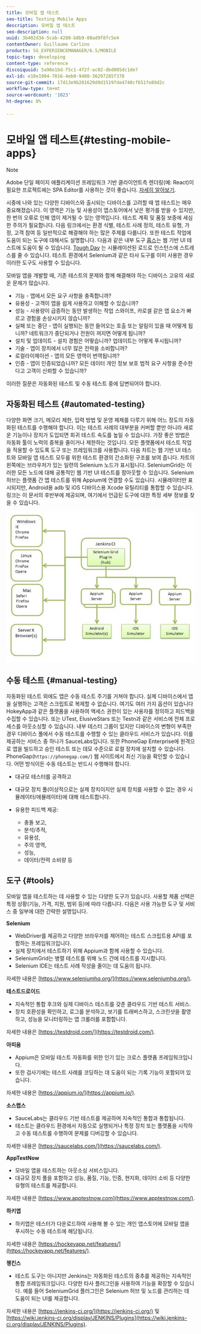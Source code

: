 ```yaml
---
title: 모바일 앱 테스트
seo-title: Testing Mobile Apps
description: 모바일 앱 테스트
seo-description: null
uuid: 3b402d34-5cab-4280-b8b9-88ad9f8fc5e4
contentOwner: Guillaume Carlino
products: SG_EXPERIENCEMANAGER/6.5/MOBILE
topic-tags: developing
content-type: reference
discoiquuid: 5a98e1bd-f5c1-4f2f-ac02-dbd005dc1de7
exl-id: e10e1904-7016-4eb0-9408-36297285f378
source-git-commit: 17d13e9b201629d9d1519fde4740cf651fe89d2c
workflow-type: tm+mt
source-wordcount: '1023'
ht-degree: 0%

---
```


# 모바일 앱 테스트{#testing-mobile-apps}

>[!NOTE]
>
>Adobe 단일 페이지 애플리케이션 프레임워크 기반 클라이언트측 렌더링(예: React)이 필요한 프로젝트에는 SPA Editor를 사용하는 것이 좋습니다. [자세히 알아보기](/help/sites-developing/spa-overview.md).

시중에 나와 있는 다양한 디바이스와 출시되는 디바이스를 고려할 때 앱 테스트는 매우 중요해졌습니다. 이 영역은 기능 및 사용성이 앱스토어에서 낮은 평가를 받을 수 있지만, 한 번의 오류로 인해 앱이 제거될 수 있는 영역입니다. 테스트 계획 및 품질 보증에 세심한 주의가 필요합니다. 다음 링크에서는 환경 식별, 테스트 사례 정의, 테스트 유형, 가정, 고객 참여 등 일반적으로 해결해야 하는 많은 주제를 다룹니다. 또한 테스트 작업에 도움이 되는 도구에 대해서도 설명합니다. 다음과 같은 내부 도구 [홉스](/help/sites-developing/hobbes.md)는 웹 기반 UI 테스트에 도움이 될 수 있습니다. [Tough Day](/help/sites-developing/tough-day.md) 는 시뮬레이션된 로드로 인스턴스에 스트레스를 줄 수 있습니다. 테스트 환경에서 Selenium과 같은 타사 도구를 이미 사용한 경우 이러한 도구도 사용할 수 있습니다.

모바일 앱을 개발할 때, 기존 테스트의 문제와 함께 해결해야 하는 디바이스 고유의 새로운 문제가 많습니다.

* 기능 - 앱에서 모든 요구 사항을 충족합니까?
* 유용성 - 고객이 앱을 쉽게 사용하고 이해할 수 있습니까?
* 성능 - 사용량이 급증하는 동안 발생하는 작업 스와이프, 카로셀 같은 앱 요소가 빠르고 경험을 손상시키지 않습니까?
* 실패 또는 중단 - 앱이 실행되는 동안 들어오는 호출 또는 알림이 있을 때 어떻게 됩니까? 네트워크가 중단되거나 전원이 꺼지면 어떻게 됩니까?
* 설치 및 업데이트 - 설치 경험은 어떻습니까? 업데이트는 어떻게 푸시됩니까?
* 기술 - 앱이 장치에서 너무 많은 전력을 소비합니까?
* 로컬라이제이션 - 앱의 모든 영역이 번역됩니까?
* 인증 - 앱이 인증되었습니까? 모든 데이터 개인 정보 보호 법적 요구 사항을 준수한다고 고객이 신뢰할 수 있습니까?

이러한 질문은 자동화된 테스트 및 수동 테스트 중에 답변되어야 합니다.

## 자동화된 테스트 {#automated-testing}

다양한 화면 크기, 메모리 제한, 입력 방법 및 운영 체제를 다루기 위해 어느 정도의 자동화된 테스트를 수행해야 합니다. 이는 테스트 사례의 대부분을 커버할 뿐만 아니라 새로운 기능이나 장치가 도입되면 회귀 테스트 속도를 높일 수 있습니다. 가장 좋은 방법은 자동화 툴이 노력의 중복을 줄이거나 제한하는 것입니다. 모든 플랫폼에서 테스트 작업을 적용할 수 있도록 도구 또는 프레임워크를 사용합니다. 다음 차트는 웹 기반 UI 테스트와 모바일 앱 테스트 모두를 위한 테스트 환경의 간소화된 구조를 보여 줍니다. 차트의 왼쪽에는 브라우저가 있는 일련의 Selenium 노드가 표시됩니다. SeleniumGrid는 이러한 모든 노드에 대해 공통적인 웹 기반 UI 테스트를 팜아웃할 수 있습니다. Selenium 허브는 플랫폼 간 앱 테스트를 위해 Appium에 연결할 수도 있습니다. 시뮬레이터만 표시되지만, Android용 adb 및 iOS 디바이스용 Xcode 유틸리티를 통합할 수 있습니다. 링크는 이 문서의 후반부에 제공되며, 여기에서 언급된 도구에 대한 특정 세부 정보를 찾을 수 있습니다.

![chlimage_1](assets/chlimage_1.jpeg)

## 수동 테스트 {#manual-testing}

자동화된 테스트 외에도 앱은 수동 테스트 주기를 거쳐야 합니다. 실제 디바이스에서 앱을 실행하는 고객은 스크립트로 복제할 수 없습니다. 여기도 여러 가지 옵션이 있습니다 HokeyApp과 같은 플랫폼을 사용하여 액세스 권한이 있는 사용자를 정의하고 피드백을 수집할 수 있습니다. 또는 UTest, ElusiveStars 또는 Testn과 같은 서비스에 전체 프로세스를 아웃소싱할 수 있습니다. 내부 테스터 그룹이 있지만 디바이스의 변형이 부족한 경우 디바이스 풀에서 수동 테스트를 수행할 수 있는 클라우드 서비스가 있습니다. 이를 제공하는 서비스 중 하나가 SauceLabs입니다. 또한 PhoneGap Enterprise에 원격으로 앱을 빌드하고 승인 테스트 또는 데모 수준으로 로컬 장치에 설치할 수 있습니다. PhoneGap(`https://phonegap.com/`) 웹 사이트에서 최신 기능을 확인할 수 있습니다. 어떤 방식이든 수동 테스트는 반드시 수행해야 합니다.

* 대규모 테스터를 공격하고
* 대규모 장치 풀(이상적으로는 실제 장치이지만 실제 장치를 사용할 수 없는 경우 시뮬레이터/에뮬레이터)에 대해 테스트합니다.
* 유용한 피드백 제공:

   * 충돌 보고,
   * 분석/추적,
   * 유용성,
   * 주의 영역,
   * 성능,
   * 데이터/전력 소비량 등

## 도구 {#tools}

모바일 앱을 테스트하는 데 사용할 수 있는 다양한 도구가 있습니다. 사용할 제품 선택은 특정 상황(기능, 가격, 지원, 범위 등)에 따라 다릅니다. 다음은 사용 가능한 도구 및 서비스 중 일부에 대한 간략한 설명입니다.

**Selenium**

* WebDriver를 제공하고 다양한 브라우저를 제어하는 테스트 스크립트용 API를 포함하는 프레임워크입니다.
* 실제 장치에서 테스트하기 위해 Appium과 함께 사용할 수 있습니다.
* SeleniumGrid는 병렬 테스트를 위해 노드 간에 테스트를 지시합니다.
* Selenium IDE는 테스트 사례 작성을 줄이는 데 도움이 됩니다.

자세한 내용은 [https://www.seleniumhq.org/](https://www.seleniumhq.org/).

**테스트드로이드**

* 지속적인 통합 후크와 실제 디바이스 테스트를 갖춘 클라우드 기반 테스트 서비스.
* 장치 호환성을 확인하고, 로그를 분석하고, 보기를 트래버스하고, 스크린샷을 촬영하고, 성능을 모니터링하는 앱 크롤러를 포함합니다.

자세한 내용은 [https://testdroid.com/](https://testdroid.com/).

**아피움**

* Appium은 모바일 테스트 자동화를 위한 인기 있는 크로스 플랫폼 프레임워크입니다.
* 또한 검사기에는 테스트 사례를 코딩하는 데 도움이 되는 기록 기능이 포함되어 있습니다.

자세한 내용은 [https://appium.io/](https://appium.io/).

**소스랩스**

* SauceLabs는 클라우드 기반 테스트를 제공하며 지속적인 통합과 통합됩니다.
* 테스트는 클라우드 환경에서 자동으로 실행되거나 특정 장치 또는 플랫폼을 시작하고 수동 테스트를 수행하여 문제를 디버깅할 수 있습니다.

자세한 내용은 [https://saucelabs.com/](https://saucelabs.com/).

**AppTestNow**

* 모바일 앱을 테스트하는 아웃소싱 서비스입니다.
* 대규모 장치 풀을 포함하고 성능, 품질, 기능, 인증, 현지화, 데이터 소비 등 다양한 유형의 테스트를 제공합니다.

자세한 내용은 [https://www.apptestnow.com](https://www.apptestnow.com/).

**하키앱**

* 하키앱은 테스터가 다운로드하여 사용해 볼 수 있는 개인 앱스토어에 모바일 앱을 푸시하는 수동 테스트에 해당됩니다.

자세한 내용은 [https://hockeyapp.net/features/](https://hockeyapp.net/features/).

**젱킨스**

* 테스트 도구는 아니지만 Jenkins는 자동화된 테스트의 중추를 제공하는 지속적인 통합 프레임워크입니다. 다양한 타사 플러그인을 사용하여 기능을 확장할 수 있습니다. 예를 들어 SeleniumGrid 플러그인은 Selenium 허브 및 노드를 관리하는 데 도움이 되는 UI를 제공합니다.

자세한 내용은 [https://jenkins-ci.org/](https://jenkins-ci.org/) 및 [https://wiki.jenkins-ci.org/display/JENKINS/Plugins](https://wiki.jenkins-ci.org/display/JENKINS/Plugins).
